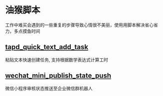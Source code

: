 # 油猴脚本
工作中难买会遇到的一些重复的步骤导致心情很不美丽，使用用脚本解决省心省力，多点摸鱼时间


## [tapd_quick_text_add_task](./tapd_quick_text_add_task/README.md)
粘贴文本快速创建任务, 支持根据数学表达式计算工时

## [wechat_mini_publish_state_push](./wechat_mini_publish_state_push/README.md)
微信小程序审核状态推送至企业微信群机器人
